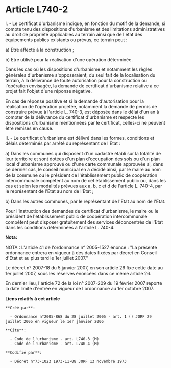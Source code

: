 # Article L740-2

I. - Le certificat d'urbanisme indique, en fonction du motif de la demande, si compte tenu des dispositions d'urbanisme et
des limitations administratives au droit de propriété applicables au terrain ainsi que de l'état des équipements publics
existants ou prévus, ce terrain peut :

a) Etre affecté à la construction ;

b) Etre utilisé pour la réalisation d'une opération déterminée.

Dans les cas où les dispositions d'urbanisme et notamment les règles générales d'urbanisme s'opposeraient, du seul fait de la
localisation du terrain, à la délivrance de toute autorisation pour la construction ou l'opération envisagée, la demande de
certificat d'urbanisme relative à ce projet fait l'objet d'une réponse négative.

En cas de réponse positive et si la demande d'autorisation pour la réalisation de l'opération projetée, notamment la demande
de permis de construire prévue à l'article L. 740-3, est déposée dans le délai d'un an à compter de la délivrance du
certificat d'urbanisme et respecte les dispositions d'urbanisme mentionnées par le certificat, celles-ci ne peuvent être
remises en cause.

II. - Le certificat d'urbanisme est délivré dans les formes, conditions et délais déterminés par arrêté du représentant de
l'Etat :

a) Dans les communes qui disposent d'un cadastre établi sur la totalité de leur territoire et sont dotées d'un plan
d'occupation des sols ou d'un plan local d'urbanisme approuvé ou d'une carte communale approuvée si, dans ce dernier cas, le
conseil municipal en a décidé ainsi, par le maire au nom de la commune ou le président de l'établissement public de
coopération intercommunale compétent au nom de cet établissement public ou, dans les cas et selon les modalités prévues aux
a, b, c et d de l'article L. 740-4, par le représentant de l'Etat au nom de l'Etat ;

b) Dans les autres communes, par le représentant de l'Etat au nom de l'Etat.

Pour l'instruction des demandes de certificat d'urbanisme, le maire ou le président de l'établissement public de coopération
intercommunale compétent peut disposer gratuitement des services déconcentrés de l'Etat dans les conditions déterminées à
l'article L. 740-4.

**Nota:**

NOTA : L'article 41 de l'ordonnance n° 2005-1527 énonce : "La présente ordonnance entrera en vigueur à des dates fixées par
décret en Conseil d'Etat et au plus tard le 1er juillet 2007."

Le décret n° 2007-18 du 5 janvier 2007, en son article 26 fixe cette date au 1er juillet 2007, sous les réserves énoncées
dans ce même article 26.

En dernier lieu, l'article 72 de la loi n° 2007-209 du 19 février 2007 reporte la date limite d'entrée en vigueur de
l'ordonnance au 1er octobre 2007.

**Liens relatifs à cet article**

	**Créé par**:

	  - Ordonnance n°2005-868 du 28 juillet 2005 - art. 1 () JORF 29 juillet 2005 en vigueur le 1er janvier 2006

	**Cite**:

	  - Code de l'urbanisme - art. L740-3 (M)
	  - Code de l'urbanisme - art. L740-4 (M)

	**Codifié par**:

	  - Décret n°73-1023 1973-11-08 JORF 13 novembre 1973
